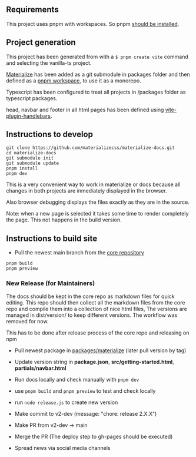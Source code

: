 ## Requirements

This project uses pnpm with workspaces. So pnpm [should be installed](https://pnpm.io/installation).

## Project generation

This project has been generated from with a `$ pnpm create vite` command and selecting the vanilla-ts project.

[Materialize](https://github.com/materializecss/materialize) has been added as a git submodule in packages folder and then defined as a [pnpm workspace](https://pnpm.io/workspaces), to use it as a monorepo.

Typescript has been configured to treat all projects in /packages folder as typescript packages.

head, navbar and footer in all html pages has been defined using [vite-plugin-handlebars](https://github.com/alexlafroscia/vite-plugin-handlebars).

## Instructions to develop

```
git clone https://github.com/materializecss/materialize-docs.git
cd materialize-docs
git submodule init
git submodule update
pnpm install
pnpm dev
```

This is a very convenient way to work in materialize or docs because all changes in both projects are inmediately displayed in the browser.

Also browser debugging displays the files exactly as they are in the source.

Note: when a new page is selected it takes some time to render completely the page. This not happens in the build version.

## Instructions to build site

- Pull the newest main branch from the [core repository](https://github.com/materializecss/materialize)

```
pnpm build
pnpm preview
```

### New Release (for Maintainers)

The docs should be kept in the core repo as markdown files for quick editing. This repo should then
collect all the markdown files from the core repo and compile them into a collection of nice html files,
The versions are managed in dist/version/ to keep different versions. The workflow was removed for now.

This has to be done after release process of the core repo and releasing on npm

- Pull newest package in [packages/materialize]() (later pull version by tag)
- Update version string in **package.json**, **src/getting-started.html**, **partials/navbar.html**
- Run docs locally and check manually with `pnpm dev`
- use `pnpm build` and `pnpm preview` to test and check locally
- run `node release.js` to create new version

- Make commit to v2-dev (message: "chore: release 2.X.X")
- Make PR from v2-dev -> main
- Merge the PR (The deploy step to gh-pages should be executed)
- Spread news via social media channels
